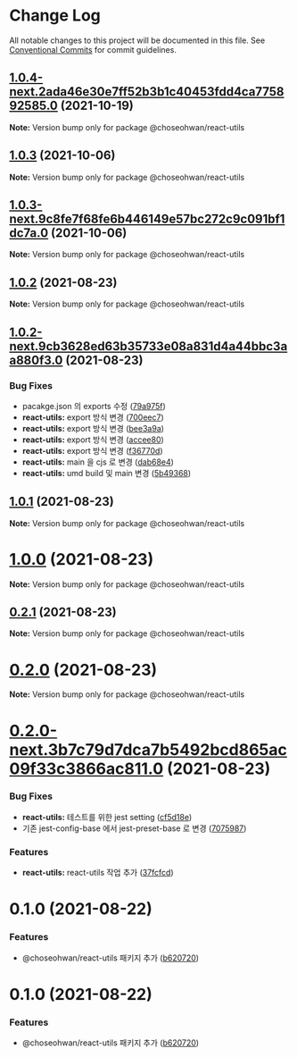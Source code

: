 # Change Log

All notable changes to this project will be documented in this file.
See [Conventional Commits](https://conventionalcommits.org) for commit guidelines.

## [1.0.4-next.2ada46e30e7ff52b3b1c40453fdd4ca775892585.0](https://github.com/ChoSeoHwan/library/compare/@choseohwan/react-utils@1.0.3...@choseohwan/react-utils@1.0.4-next.2ada46e30e7ff52b3b1c40453fdd4ca775892585.0) (2021-10-19)

**Note:** Version bump only for package @choseohwan/react-utils





## [1.0.3](https://github.com/ChoSeoHwan/library/compare/@choseohwan/react-utils@1.0.3-next.9c8fe7f68fe6b446149e57bc272c9c091bf1dc7a.0...@choseohwan/react-utils@1.0.3) (2021-10-06)

**Note:** Version bump only for package @choseohwan/react-utils





## [1.0.3-next.9c8fe7f68fe6b446149e57bc272c9c091bf1dc7a.0](https://github.com/ChoSeoHwan/library/compare/@choseohwan/react-utils@1.0.2...@choseohwan/react-utils@1.0.3-next.9c8fe7f68fe6b446149e57bc272c9c091bf1dc7a.0) (2021-10-06)

**Note:** Version bump only for package @choseohwan/react-utils





## [1.0.2](https://github.com/ChoSeoHwan/library/compare/@choseohwan/react-utils@1.0.2-next.9cb3628ed63b35733e08a831d4a44bbc3aa880f3.0...@choseohwan/react-utils@1.0.2) (2021-08-23)

**Note:** Version bump only for package @choseohwan/react-utils





## [1.0.2-next.9cb3628ed63b35733e08a831d4a44bbc3aa880f3.0](https://github.com/ChoSeoHwan/library/compare/@choseohwan/react-utils@1.0.1...@choseohwan/react-utils@1.0.2-next.9cb3628ed63b35733e08a831d4a44bbc3aa880f3.0) (2021-08-23)


### Bug Fixes

* pacakge.json 의 exports 수정 ([79a975f](https://github.com/ChoSeoHwan/library/commit/79a975fb8976caa25fe1c57d35ae46512d9090c1))
* **react-utils:** export 방식 변경 ([700eec7](https://github.com/ChoSeoHwan/library/commit/700eec7255df39475330654eac18ce0a736fa229))
* **react-utils:** export 방식 변경 ([bee3a9a](https://github.com/ChoSeoHwan/library/commit/bee3a9af7cada87795ff8017dcfa6661a7bc534c))
* **react-utils:** export 방식 변경 ([accee80](https://github.com/ChoSeoHwan/library/commit/accee8020064b3cf5ddede542d79f56d48a9c842))
* **react-utils:** export 방식 변경 ([f36770d](https://github.com/ChoSeoHwan/library/commit/f36770de900516463c59c93acf3abe232da1e12e))
* **react-utils:** main 을 cjs 로 변경 ([dab68e4](https://github.com/ChoSeoHwan/library/commit/dab68e4ed3dcf11560ebea3255adcf047ae6297d))
* **react-utils:** umd build 및 main 변경 ([5b49368](https://github.com/ChoSeoHwan/library/commit/5b4936868102db53bbe6db2229f75df7a5d84c75))





## [1.0.1](https://github.com/ChoSeoHwan/library/compare/@choseohwan/react-utils@1.0.0...@choseohwan/react-utils@1.0.1) (2021-08-23)

**Note:** Version bump only for package @choseohwan/react-utils





# [1.0.0](https://github.com/ChoSeoHwan/library/compare/@choseohwan/react-utils@0.2.1...@choseohwan/react-utils@1.0.0) (2021-08-23)

**Note:** Version bump only for package @choseohwan/react-utils





## [0.2.1](https://github.com/ChoSeoHwan/library/compare/@choseohwan/react-utils@0.2.0...@choseohwan/react-utils@0.2.1) (2021-08-23)

**Note:** Version bump only for package @choseohwan/react-utils





# [0.2.0](https://github.com/ChoSeoHwan/library/compare/@choseohwan/react-utils@0.2.0-next.3b7c79d7dca7b5492bcd865ac09f33c3866ac811.0...@choseohwan/react-utils@0.2.0) (2021-08-23)

**Note:** Version bump only for package @choseohwan/react-utils





# [0.2.0-next.3b7c79d7dca7b5492bcd865ac09f33c3866ac811.0](https://github.com/ChoSeoHwan/library/compare/@choseohwan/react-utils@0.1.0...@choseohwan/react-utils@0.2.0-next.3b7c79d7dca7b5492bcd865ac09f33c3866ac811.0) (2021-08-23)


### Bug Fixes

* **react-utils:** 테스트를 위한 jest setting ([cf5d18e](https://github.com/ChoSeoHwan/library/commit/cf5d18e59e515e7b7b655dc6a02b1de7f6b3dc88))
* 기존 jest-config-base 에서 jest-preset-base 로 변경 ([7075987](https://github.com/ChoSeoHwan/library/commit/707598796c03b85c58a19e9eb0d7db56a3f89eb0))


### Features

* **react-utils:** react-utils 작업 추가 ([37fcfcd](https://github.com/ChoSeoHwan/library/commit/37fcfcd4a0c6171ddba7b1d824bbdb000ba8a1f0))





# 0.1.0 (2021-08-22)


### Features

* @choseohwan/react-utils 패키지 추가 ([b620720](https://github.com/ChoSeoHwan/library/commit/b620720687c84f9dbc50b245b0f51f5d50afd257))





# 0.1.0 (2021-08-22)


### Features

* @choseohwan/react-utils 패키지 추가 ([b620720](https://github.com/ChoSeoHwan/library/commit/b620720687c84f9dbc50b245b0f51f5d50afd257))
